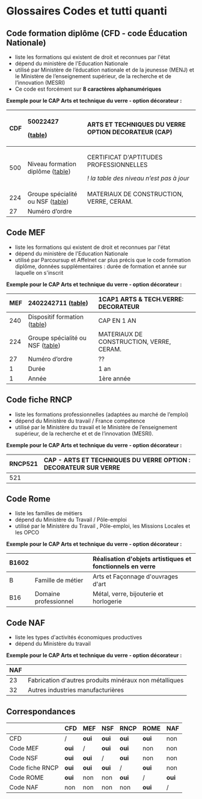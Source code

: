 # Glossaires Codes et tutti quanti

## **Code formation diplôme \(CFD - code Éducation Nationale\)**

* liste les formations qui existent de droit et reconnues par l'état
* dépend du ministère de l'Education Nationale
* utilisé par Ministère de l’éducation nationale et de la jeunesse \(MENJ\) et le Ministère de l’enseignement supérieur, de la recherche et de l’innovation \(MESRI\)
* Ce code est forcément sur **8 caractères alphanumériques**

**Exemple pour le CAP Arts et technique du verre - option décorateur :**

<table>
  <thead>
    <tr>
      <th style="text-align:left">
        <p>CDF</p>
        <p></p>
      </th>
      <th style="text-align:left">
        <p>50022427</p>
        <p>(<a href="http://infocentre.pleiade.education.fr/bcn/workspace/viewTable/n/V_FORMATION_DIPLOME">table</a>)</p>
      </th>
      <th style="text-align:left">ARTS ET TECHNIQUES DU VERRE OPTION DECORATEUR (CAP)</th>
    </tr>
  </thead>
  <tbody>
    <tr>
      <td style="text-align:left">500</td>
      <td style="text-align:left">Niveau formation dipl&#xF4;me (<a href="http://infocentre.pleiade.education.fr/bcn/index.php/workspace/viewTable/n/N_NIVEAU_FORMATION_DIPLOME/nbElements/20">table</a>)</td>
      <td
      style="text-align:left">
        <p>CERTIFICAT D&apos;APTITUDES PROFESSIONNELLES</p>
        <p><em>! la table des niveau n&#x2019;est pas &#xE0; jour</em>
        </p>
        </td>
    </tr>
    <tr>
      <td style="text-align:left">224</td>
      <td style="text-align:left">Groupe sp&#xE9;cialit&#xE9; ou NSF (<a href="http://infocentre.pleiade.education.fr/bcn/workspace/viewTable/n/N_GROUPE_SPECIALITE">table</a>)</td>
      <td
      style="text-align:left">MATERIAUX DE CONSTRUCTION, VERRE, CERAM.</td>
    </tr>
    <tr>
      <td style="text-align:left">27</td>
      <td style="text-align:left">Num&#xE9;ro d&#x2019;ordre</td>
      <td style="text-align:left"></td>
    </tr>
  </tbody>
</table>

## **Code MEF**

* liste les formations qui existent de droit et reconnues par l'état
* dépend du ministère de l'Education Nationale
* utilisé par Parcoursup et Affelnet car plus précis que le code formation diplôme, données supplémentaires : durée de formation et année sur laquelle on s'inscrit

**Exemple pour le CAP Arts et technique du verre - option décorateur :**

| MEF  | 2402242711 \([table](http://infocentre.pleiade.education.fr/bcn/index.php/workspace/viewTable/n/N_MEF/nbElements/20)\) | 1CAP1 ARTS & TECH.VERRE: DECORATEUR |
| :--- | :--- | :--- |
| 240 | Dispositif formation \([table](http://infocentre.pleiade.education.fr/bcn/index.php/workspace/viewTable/n/N_DISPOSITIF_FORMATION/nbElements/20)\) | CAP EN 1 AN |
| 224 | Groupe spécialité ou NSF \([table](http://infocentre.pleiade.education.fr/bcn/workspace/viewTable/n/N_GROUPE_SPECIALITE)\) | MATERIAUX DE CONSTRUCTION, VERRE, CERAM. |
| 27 | Numéro d’ordre | ?? |
| 1 | Durée | 1 an |
| 1 | Année | 1ère année |

## **Code fiche RNCP**

* liste les formations professionnelles \(adaptées au marché de l’emploi\)
* dépend du Ministère du travail / France compétence
* utilisé par le Ministère du travail et le Ministère de l’enseignement supérieur, de la recherche et et de l’innovation \(MESRI\).

**Exemple pour le CAP Arts et technique du verre - option décorateur :**

| RNCP521 | CAP - ARTS ET TECHNIQUES DU VERRE OPTION : DECORATEUR SUR VERRE |
| :--- | :--- |
| 521 |  |

## **Code Rome**

* liste les familles de métiers
* dépend du Ministère du Travail / Pôle-emploi
* utilisé par le Ministère du Travail , Pôle-emploi, les Missions Locales et les OPCO

**Exemple pour le CAP Arts et technique du verre - option décorateur :**

| B1602 |  | Réalisation d'objets artistiques et fonctionnels en verre |
| :--- | :--- | :--- |
| B | Famille de métier | Arts et Façonnage d'ouvrages d'art |
| B16 | Domaine professionnel | Métal, verre, bijouterie et horlogerie |

## **Code NAF**

* liste les types d'activités économiques productives
* dépend du Ministère du travail

**Exemple pour le CAP Arts et technique du verre - option décorateur :**

| NAF |  |
| :--- | :--- |
| 23 | Fabrication d'autres produits minéraux non métalliques |
| 32 | Autres industries manufacturières |

## **Correspondances**

|  | CFD | MEF | NSF | RNCP | ROME | NAF |
| :--- | :--- | :--- | :--- | :--- | :--- | :--- |
| CFD | / | **oui** | **oui** | **oui** | **oui** | non |
| Code MEF | **oui** | / | **oui** | **oui** | non | non |
| Code NSF | **oui** | **oui** | / | **oui** | non | non |
| Code fiche RNCP | **oui** | **oui** | **oui** | / | **oui** | non |
| Code ROME | **oui** | non | non | **oui** | / | **oui** |
| Code NAF | non | non | non | non | **oui** | / |

